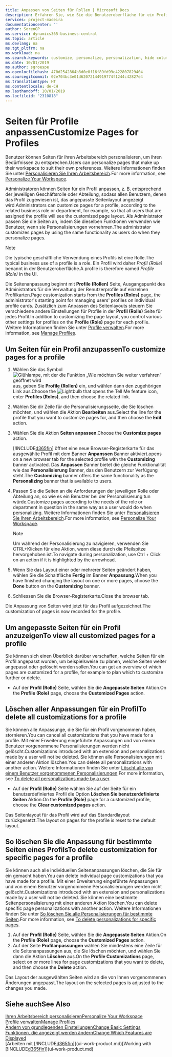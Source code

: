 ```yaml
---
title: Anpassen von Seiten für Rollen | Microsoft Docs
description: Erfahren Sie, wie Sie die Benutzeroberfläche für ein Profil (eine Rolle) anpassen, sodass allen Benutzern, die diese Rolle zugewiesen haben, ein benutzerdefinierter Arbeitsbereich angezeigt wird.
services: project-madeira
documentationcenter: ''
author: SorenGP
ms.service: dynamics365-business-central
ms.topic: article
ms.devlang: na
ms.tgt_pltfrm: na
ms.workload: na
ms.search.keywords: customize, personalize, personalization, hide columns, remove fields, move fields
ms.date: 10/01/2019
ms.author: sgroespe
ms.openlocfilehash: 470d2542864b8d0e0f16f89fd99e422807829404
ms.sourcegitcommit: 02e704bc3e01d62072144919774f1244c42827e4
ms.translationtype: HT
ms.contentlocale: de-CH
ms.lasthandoff: 10/01/2019
ms.locfileid: "2310818"
---
```

# <a name="customize-pages-for-profiles"></a><span data-ttu-id="f46b4-103">Seiten für Profile anpassen</span><span class="sxs-lookup"><span data-stu-id="f46b4-103">Customize Pages for Profiles</span></span>
<span data-ttu-id="f46b4-104">Benutzer können Seiten für ihren Arbeitsbereich personalisieren, um ihren Bedürfnissen zu entsprechen.</span><span class="sxs-lookup"><span data-stu-id="f46b4-104">Users can personalize pages that make up their workspace to suit their own preferences.</span></span> <span data-ttu-id="f46b4-105">Weitere Informationen finden Sie unter [Personalisieren Sie Ihren Arbeitsbereich](ui-personalization-user.md).</span><span class="sxs-lookup"><span data-stu-id="f46b4-105">For more information, see [Personalize Your Workspace](ui-personalization-user.md).</span></span>

<span data-ttu-id="f46b4-106">Administratoren können Seiten für ein Profil anpassen, z. B. entsprechend der jeweiligen Geschäftsrolle oder Abteilung, sodass allen Benutzern, denen das Profil zugewiesen ist, das angepasste Seitenlayout angezeigt wird.</span><span class="sxs-lookup"><span data-stu-id="f46b4-106">Administrators can customize pages for a profile, according to the related business role or department, for example, so that all users that are assigned the profile will see the customized page layout.</span></span> <span data-ttu-id="f46b4-107">Als Administrator passen Sie die Seiten an, indem Sie dieselben Funktionen verwenden wie Benutzer, wenn sie Personalisierungen vornehmen.</span><span class="sxs-lookup"><span data-stu-id="f46b4-107">The administrator customizes pages by using the same functionality as users do when they personalize pages.</span></span>

> [!NOTE]
> <span data-ttu-id="f46b4-108">Die typische geschäftliche Verwendung eines Profils ist eine Rolle.</span><span class="sxs-lookup"><span data-stu-id="f46b4-108">The typical business use of a profile is a role.</span></span> <span data-ttu-id="f46b4-109">Ein Profil wird daher *Profil (Rolle)* benannt in der Benutzeroberfläche.</span><span class="sxs-lookup"><span data-stu-id="f46b4-109">A profile is therefore named *Profile (Role)* in the UI.</span></span>

<span data-ttu-id="f46b4-110">Die Seitenanpassung beginnt mit **Profile (Rollen)** Seite, Ausgangspunkt des Administrators für die Verwaltung der Benutzerprofile auf einzelnen Profilkarten.</span><span class="sxs-lookup"><span data-stu-id="f46b4-110">Page customization starts from the **Profiles (Roles)** page, the administrator's starting point for managing users' profiles on individual profile cards.</span></span> <span data-ttu-id="f46b4-111">Zusätzlich zum Anpassen des Seitenlayouts steuern Sie verschiedene andere Einstellungen für Profile in der **Profil (Rolle)** Seite für jedes Profil.</span><span class="sxs-lookup"><span data-stu-id="f46b4-111">In addition to customizing the page layout, you control various other settings for profiles on the **Profile (Role)** page for each profile.</span></span> <span data-ttu-id="f46b4-112">Weitere Informationen finden Sie unter [Profile verwalten](admin-users-profiles-roles.md).</span><span class="sxs-lookup"><span data-stu-id="f46b4-112">For more information, see [Manage Profiles](admin-users-profiles-roles.md).</span></span>

## <a name="to-customize-pages-for-a-profile"></a><span data-ttu-id="f46b4-113">Um Seiten für ein Profil anzupassen</span><span class="sxs-lookup"><span data-stu-id="f46b4-113">To customize pages for a profile</span></span>
1. <span data-ttu-id="f46b4-114">Wählen Sie das Symbol ![Glühlampe, mit der die Funktion „Wie möchten Sie weiter verfahren“ geöffnet wird](media/ui-search/search_small.png "Wie möchten Sie weiter verfahren?") aus, geben Sie **Profile (Rollen)** ein, und wählen dann den zugehörigen Link aus.</span><span class="sxs-lookup"><span data-stu-id="f46b4-114">Choose the ![Lightbulb that opens the Tell Me feature](media/ui-search/search_small.png "Tell me what you want to do") icon, enter **Profiles (Roles)**, and then choose the related link.</span></span>
2. <span data-ttu-id="f46b4-115">Wählen Sie dir Zeile für die Personalisierungsseite, die Sie löschen möchten, und wählen die Aktion **Bearbeiten** aus.</span><span class="sxs-lookup"><span data-stu-id="f46b4-115">Select the line for the profile that you want to customize pages for, and then choose the **Edit** action.</span></span>
3. <span data-ttu-id="f46b4-116">Wählen Sie die Aktion **Seiten anpassen**.</span><span class="sxs-lookup"><span data-stu-id="f46b4-116">Choose the **Customize pages** action.</span></span>

    [!INCLUDE[d365fin](includes/d365fin_md.md)] <span data-ttu-id="f46b4-117">öffnet eine neue Browser-Registerkarte für das ausgewählte Profil mit dem Banner **Anpanssen** Banner aktiviert.</span><span class="sxs-lookup"><span data-stu-id="f46b4-117">opens on a new browser tab for the selected profile with the **Customizing** banner activated.</span></span> <span data-ttu-id="f46b4-118">Das **Anpassen** Banner bietet die gleiche Funktionalität wie das **Personalisierung** Banner, das den Benutzern zur Verfügung steht.</span><span class="sxs-lookup"><span data-stu-id="f46b4-118">The **Customizing** banner offers the same functionality as the **Personalizing** banner that is available to users.</span></span>

4. <span data-ttu-id="f46b4-119">Passen Sie die Seiten an die Anforderungen der jeweiligen Rolle oder Abteilung an, so wie es ein Benutzer bei der Personalisierung tun würde.</span><span class="sxs-lookup"><span data-stu-id="f46b4-119">Customize pages according to the needs of the role or department in question in the same way as a user would do when personalizing.</span></span> <span data-ttu-id="f46b4-120">Weitere Informationen finden Sie unter [Personalisieren Sie Ihren Arbeitsbereich](ui-personalization-user.md).</span><span class="sxs-lookup"><span data-stu-id="f46b4-120">For more information, see [Personalize Your Workspace](ui-personalization-user.md).</span></span>

    > [!NOTE]
    > <span data-ttu-id="f46b4-121">Um während der Personalisierung zu navigieren, verwenden Sie CTRL+Klicken für eine Aktion, wenn diese durch die Pfeilspitze hervorgehoben ist.</span><span class="sxs-lookup"><span data-stu-id="f46b4-121">To navigate during personalization, use Ctrl + Click on an action if it is highlighted by the arrowhead.</span></span>

5. <span data-ttu-id="f46b4-122">Wenn Sie das Layout einer oder mehrerer Seiten geändert haben, wählen Sie die Schaltfläche **Fertig** im Banner **Anpassung**.</span><span class="sxs-lookup"><span data-stu-id="f46b4-122">When you have finished changing the layout on one or more pages, choose the **Done** button on the **Customizing** banner.</span></span>
6. <span data-ttu-id="f46b4-123">Schliessen Sie die Browser-Registerkarte.</span><span class="sxs-lookup"><span data-stu-id="f46b4-123">Close the browser tab.</span></span>

<span data-ttu-id="f46b4-124">Die Anpassung von Seiten wird jetzt für das Profil aufgezeichnet.</span><span class="sxs-lookup"><span data-stu-id="f46b4-124">The customization of pages is now recorded for the profile.</span></span>

## <a name="to-view-all-customized-pages-for-a-profile"></a><span data-ttu-id="f46b4-125">Um angepasste Seiten für ein Profil anzuzeigen</span><span class="sxs-lookup"><span data-stu-id="f46b4-125">To view all customized pages for a profile</span></span>
<span data-ttu-id="f46b4-126">Sie können sich einen Überblick darüber verschaffen, welche Seiten für ein Profil angepasst wurden, um beispielsweise zu planen, welche Seiten weiter angepasst oder gelöscht werden sollen.</span><span class="sxs-lookup"><span data-stu-id="f46b4-126">You can get an overview of which pages are customized for a profile, for example to plan which to customize further or delete.</span></span>

- <span data-ttu-id="f46b4-127">Auf der **Profil (Rolle)** Seite, wählen Sie die **Angepasste Seiten** Aktion.</span><span class="sxs-lookup"><span data-stu-id="f46b4-127">On the **Profile (Role)** page, choose the **Customized Pages** action.</span></span>

## <a name="to-delete-all-customizations-for-a-profile"></a><span data-ttu-id="f46b4-128">Löschen aller Anpassungen für ein Profil</span><span class="sxs-lookup"><span data-stu-id="f46b4-128">To delete all customizations for a profile</span></span>
<span data-ttu-id="f46b4-129">Sie können alle Anpassunge, die Sie für ein Profil vorgenommen haben, stornieren.</span><span class="sxs-lookup"><span data-stu-id="f46b4-129">You can cancel all customizations that you have made for a profile.</span></span> <span data-ttu-id="f46b4-130">Mit einer Erweiterung eingeführte Anpassungen und von einem Benutzer vorgenommene Personalisierungen werden nicht gelöscht.</span><span class="sxs-lookup"><span data-stu-id="f46b4-130">Customizations introduced with an extension and personalizations made by a user will not be deleted.</span></span> <span data-ttu-id="f46b4-131">Sie können alle Personalisierungen mit einer anderen Aktion löschen.</span><span class="sxs-lookup"><span data-stu-id="f46b4-131">You can delete all personalizations with another action.</span></span> <span data-ttu-id="f46b4-132">Weitere Informationen finden Sie unter [Löscht alle von einem Benutzer vorgenommenen Personalisierungen](admin-users-profiles-roles.md#to-delete-all-personalizations-made-by-a-user).</span><span class="sxs-lookup"><span data-stu-id="f46b4-132">For more information, see [To delete all personalizations made by a user](admin-users-profiles-roles.md#to-delete-all-personalizations-made-by-a-user).</span></span>

- <span data-ttu-id="f46b4-133">Auf der **Profil (Rolle)** Seite wählen Sie auf der Seite für ein benutzerdefiniertes Profil die Option **Löschen Sie benutzerdefinierte Seiten** Aktion.</span><span class="sxs-lookup"><span data-stu-id="f46b4-133">On the **Profile (Role)** page for a customized profile, choose the **Clear customized pages** action.</span></span>

<span data-ttu-id="f46b4-134">Das Seitenlayout für das Profil wird auf das Standardlayout zurückgesetzt.</span><span class="sxs-lookup"><span data-stu-id="f46b4-134">The layout on pages for the profile is reset to the default layout.</span></span>  

## <a name="to-delete-customization-for-specific-pages-for-a-profile"></a><span data-ttu-id="f46b4-135">So löschen Sie die Anpassung für bestimmte Seiten eines Profils</span><span class="sxs-lookup"><span data-stu-id="f46b4-135">To delete customization for specific pages for a profile</span></span>
<span data-ttu-id="f46b4-136">Sie können auch alle individuellen Seitenanpassungen löschen, die Sie für ein gemacht haben.</span><span class="sxs-lookup"><span data-stu-id="f46b4-136">You can delete individual page customizations that you have made for a profile.</span></span> <span data-ttu-id="f46b4-137">Mit einer Erweiterung eingeführte Anpassungen und von einem Benutzer vorgenommene Personalisierungen werden nicht gelöscht.</span><span class="sxs-lookup"><span data-stu-id="f46b4-137">Customizations introduced with an extension and personalizations made by a user will not be deleted.</span></span> <span data-ttu-id="f46b4-138">Sie können eine bestimmte Seitenpersonalisierung mit einer anderen Aktion löschen.</span><span class="sxs-lookup"><span data-stu-id="f46b4-138">You can delete specific page personalizations with another action.</span></span> <span data-ttu-id="f46b4-139">Weitere Informationen finden Sie unter [So löschen Sie alle Personalisierungen für bestimmte Seiten](admin-users-profiles-roles.md#to-delete-personalizations-for-specific-pages).</span><span class="sxs-lookup"><span data-stu-id="f46b4-139">For more information, see [To delete personalizations for specific pages](admin-users-profiles-roles.md#to-delete-personalizations-for-specific-pages).</span></span>

1. <span data-ttu-id="f46b4-140">Auf der **Profil (Rolle)** Seite, wählen Sie die **Angepasste Seiten** Aktion.</span><span class="sxs-lookup"><span data-stu-id="f46b4-140">On the **Profile (Role)** page, choose the **Customized Pages** action.</span></span>
2. <span data-ttu-id="f46b4-141">Auf der Seite **Profilanpassungen** wählen Sie mindestens eine Zeile für die Seitenanpassungen aus, die Sie löschen möchten, und wählen Sie dann die Aktion **Löschen** aus.</span><span class="sxs-lookup"><span data-stu-id="f46b4-141">On the **Profile Customizations** page, select on or more lines for page customizations that you want to delete, and then choose the **Delete** action.</span></span>

<span data-ttu-id="f46b4-142">Das Layout der ausgewählten Seiten wird an die von Ihnen vorgenommenen Änderungen angepasst.</span><span class="sxs-lookup"><span data-stu-id="f46b4-142">The layout on the selected pages is adjusted to the changes you made.</span></span>

## <a name="see-also"></a><span data-ttu-id="f46b4-143">Siehe auch</span><span class="sxs-lookup"><span data-stu-id="f46b4-143">See Also</span></span>
[<span data-ttu-id="f46b4-144">Ihren Arbeitsbereich personalisieren</span><span class="sxs-lookup"><span data-stu-id="f46b4-144">Personalize Your Workspace</span></span>](ui-personalization-user.md)  
[<span data-ttu-id="f46b4-145">Profile verwalten</span><span class="sxs-lookup"><span data-stu-id="f46b4-145">Manage Profiles</span></span>](admin-users-profiles-roles.md)  
[<span data-ttu-id="f46b4-146">Ändern von grundlegenden Einstellungen</span><span class="sxs-lookup"><span data-stu-id="f46b4-146">Change Basic Settings</span></span>](ui-change-basic-settings.md)  
[<span data-ttu-id="f46b4-147">Funktionen, die angezeigt werden ändern</span><span class="sxs-lookup"><span data-stu-id="f46b4-147">Change Which Features are Displayed</span></span>](ui-experiences.md)  
<span data-ttu-id="f46b4-148">[Arbeiten mit [!INCLUDE[d365fin](includes/d365fin_md.md)]](ui-work-product.md)</span><span class="sxs-lookup"><span data-stu-id="f46b4-148">[Working with [!INCLUDE[d365fin](includes/d365fin_md.md)]](ui-work-product.md)</span></span>  
